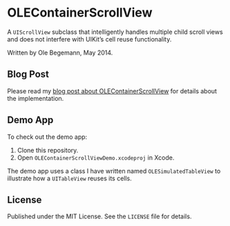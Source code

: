 # OLEContainerScrollView

A `UIScrollView` subclass that intelligently handles multiple child scroll views and does not interfere with UIKitʼs cell reuse functionality.

Written by Ole Begemann, May 2014.

## Blog Post

Please read my [blog post about OLEContainerScrollView](http://oleb.net/blog/2014/05/scrollviews-inside-scrollviews/) for details about the implementation.

## Demo App

To check out the demo app:

1. Clone this repository.
2. Open `OLEContainerScrollViewDemo.xcodeproj` in Xcode.

The demo app uses a class I have written named `OLESimulatedTableView` to illustrate how a `UITableView` reuses its cells.

## License

Published under the MIT License. See the `LICENSE` file for details.
